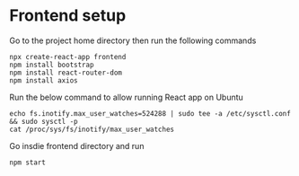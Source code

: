 # Frontend setup

Go to the project home directory then run the following commands

```
npx create-react-app frontend
npm install bootstrap
npm install react-router-dom
npm install axios
```

Run the below command to allow running React app on Ubuntu

```
echo fs.inotify.max_user_watches=524288 | sudo tee -a /etc/sysctl.conf && sudo sysctl -p
cat /proc/sys/fs/inotify/max_user_watches
```

Go insdie frontend directory and run

```
npm start
```
